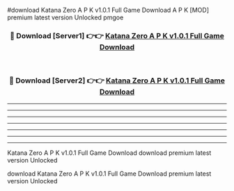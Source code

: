 #download Katana Zero A P K v1.0.1 Full Game Download A P K [MOD] premium latest version Unlocked pmgoe 



<div align="center">
<h3>🔴 Download [Server1] 👉👉 <a href="https://apkdownload1.web.app/">Katana Zero A P K v1.0.1 Full Game Download</a></h3><br>

<h3>🔴 Download [Server2] 👉👉 <a href="https://apkdownload1.web.app/">Katana Zero A P K v1.0.1 Full Game Download</a></h3>
</div>





----------------------------------------------------------

----------------------------------------------------------

----------------------------------------------------------

----------------------------------------------------------

----------------------------------------------------------

----------------------------------------------------------

----------------------------------------------------------

Katana Zero A P K v1.0.1 Full Game Download download premium latest version Unlocked

download Katana Zero A P K v1.0.1 Full Game Download premium latest version Unlocked
